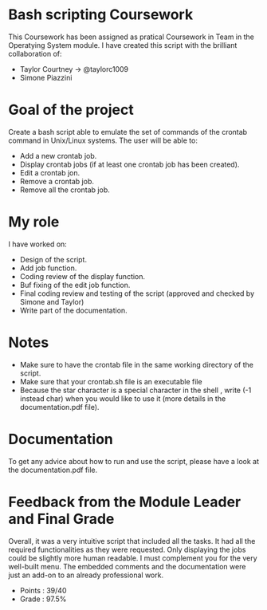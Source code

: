 # Bash scripting Coursework

This Coursework has been assigned as pratical Coursework in Team in the Operatying System module.
I have created this script with the brilliant collaboration of:
* Taylor Courtney ->   @taylorc1009 
* Simone Piazzini 

# Goal of the project

Create a bash script able to emulate the set of commands of the crontab command in Unix/Linux systems. 
The user will be able to:
* Add a new crontab job.
* Display crontab jobs (if at least one crontab job has been created).
* Edit a crontab jon.
* Remove a crontab job.
* Remove all the crontab job.


# My role

I have worked on:
* Design of the script.
* Add job function.
* Coding review of the display function.
* Buf fixing of the edit job function.
* Final coding review and testing of the script (approved and checked by Simone and Taylor)
* Write part of the documentation.

# Notes

* Make sure to have the crontab file in the same working directory of the script.
* Make sure that your crontab.sh file is an executable file
* Because the star character is a special character in the shell , write (-1 instead char) when you would like to use it (more details in the documentation.pdf file).

# Documentation
To get any advice about how to run and use the script, please have a look at the documentation.pdf file.

# Feedback from the Module Leader and Final Grade

Overall, it was a very intuitive script that included all the tasks. It had all the required functionalities as they were requested. Only displaying the jobs could be slightly more human readable. I must complement you for the very well-built menu. The embedded comments and the documentation were just an add-on to an already professional work.

* Points : 39/40 
* Grade  : 97.5%



